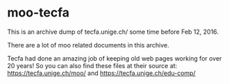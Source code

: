 # moo-tecfa

This is an archive dump of tecfa.unige.ch/ some time before Feb 12, 2016.

There are a lot of moo related documents in this archive.

Tecfa had done an amazing job of keeping old web pages working for
over 20 years! So you can also find these files at their source at:
https://tecfa.unige.ch/moo/ and https://tecfa.unige.ch/edu-comp/
